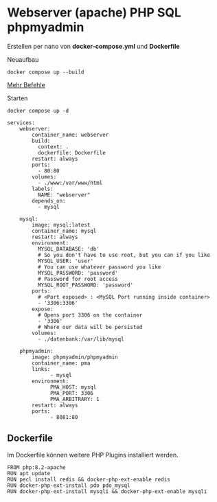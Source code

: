 # Webserver (apache) PHP SQL phpmyadmin


Erstellen per nano von **docker-compose.yml** und **Dockerfile**

Neuaufbau
```
docker compose up --build
```

[Mehr Befehle](https://docs.docker.com/reference/cli/docker/compose/up/)

Starten
```
docker compose up -d
```
```
services:
    webserver:
        container_name: webserver
        build:
          context: .
          dockerfile: Dockerfile
        restart: always
        ports:
          - 80:80
        volumes:
          - ./www:/var/www/html
        labels:
          NAME: "webserver"
        depends_on:
          - mysql

    mysql:
        image: mysql:latest
        container_name: mysql
        restart: always
        environment:
          MYSQL_DATABASE: 'db'
          # So you don't have to use root, but you can if you like
          MYSQL_USER: 'user'
          # You can use whatever password you like
          MYSQL_PASSWORD: 'password'
          # Password for root access
          MYSQL_ROOT_PASSWORD: 'password'
        ports:
          # <Port exposed> : <MySQL Port running inside container>
          - '3306:3306'
        expose:
          # Opens port 3306 on the container
          - '3306'
          # Where our data will be persisted
        volumes:
          - ./datenbank:/var/lib/mysql

    phpmyadmin:
        image: phpmyadmin/phpmyadmin
        container_name: pma
        links:
              - mysql
        environment:
              PMA_HOST: mysql
              PMA_PORT: 3306
              PMA_ARBITRARY: 1
        restart: always
        ports:
              - 8081:80
```

## Dockerfile

Im Dockerfile können weitere PHP Plugins installiert werden.

```
FROM php:8.2-apache
RUN apt update
RUN pecl install redis && docker-php-ext-enable redis
RUN docker-php-ext-install pdo pdo_mysql
RUN docker-php-ext-install mysqli && docker-php-ext-enable mysqli
```
